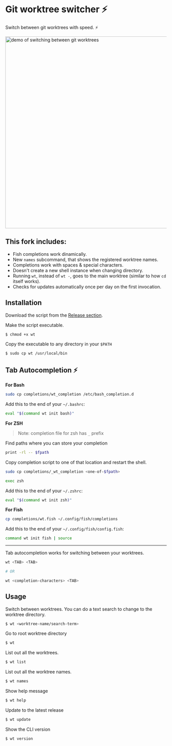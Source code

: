 # Git worktree switcher :zap:
Switch between git worktrees with speed. :zap:

<img src = "https://i.imgur.com/nPdneDT.gif" width="600" alt="demo of switching between git worktrees" />

## This fork includes:

- Fish completions work dinamically.
- New `names` subcommand, that shows the registered worktree names.
- Completions work with spaces & special characters.
- Doesn't create a new shell instance when changing directory.
- Running `wt`, instead of `wt -`, goes to the main worktree (similar to how `cd` itself works).
- Checks for updates automatically once per day on the first invocation.

## Installation
Download the script from the [Release section](https://github.com/mateusauler/git-worktree-switcher/releases).

Make the script executable.

```bash
$ chmod +x wt
```

Copy the executable to any directory in your `$PATH`

```bash
$ sudo cp wt /usr/local/bin
```

## Tab Autocompletion :zap:

**For Bash**
```bash
sudo cp completions/wt_completion /etc/bash_completion.d
```

Add this to the end of your `~/.bashrc`:
```bash
eval "$(command wt init bash)"
```

**For ZSH**
> Note: completion file for zsh has `_` prefix


Find paths where you can store your completion
```bash
print -rl -- $fpath
```

Copy completion script to one of that location and restart the shell.

```bash
sudo cp completions/_wt_completion <one-of-$fpath>

exec zsh
```

Add this to the end of your `~/.zshrc`:
```bash
eval "$(command wt init zsh)"
```

**For Fish**
```bash
cp completions/wt.fish ~/.config/fish/completions
```

Add this to the end of your `~/.config/fish/config.fish`:
```bash
command wt init fish | source
```

---
Tab autocompletion works for switching between your worktrees.
```bash
wt <TAB> <TAB>

# OR

wt <completion-characters> <TAB>
```

## Usage
Switch between worktrees.
You can do a text search to change to the worktree directory.

```bash
$ wt <worktree-name/search-term>
```

Go to root worktree directory

```bash
$ wt
```

List out all the worktrees.

```bash
$ wt list
```

List out all the worktree names.

```bash
$ wt names
```

Show help message

```bash
$ wt help
```

Update to the latest release

```bash
$ wt update
```

Show the CLI version

```bash
$ wt version
```
